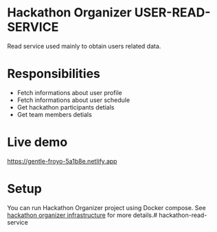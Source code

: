 # Hackathon Organizer USER-READ-SERVICE

Read service used mainly to obtain users related data.

# Responsibilities

- Fetch informations about user profile
- Fetch informations about user schedule
- Get hackathon participants detials
- Get team members detials

# Live demo

https://gentle-froyo-5a1b8e.netlify.app

# Setup

You can run Hackathon Organizer project using Docker compose. See [hackathon organizer infrastructure](https://github.com/hackathon-organizer/infrastructure) for more details.# hackathon-read-service
